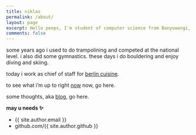 ```yaml
---
title: niklas
permalink: /about/
layout: page
excerpt: Hello peeps, I'm student of computer science from Banyuwangi, living in Jogjakarta. This blog for documentation about my programming journey, running on jekyll, hosting on netlify and using my own simple theme.
comments: false
---
```


some years ago i used to do trampolining and competed at the national level. i also did some gymnastics. these days i do bouldering and enjoy diving and skiing.

today i work as chief of staff for <a href="https://www.berlin-cuisine.com/" target="_blank" rel="noopener">berlin cuisine</a>.

to see what i’m up to right [now](https://niklasbabel.com/now/) now, go here.

some thoughts, aka [blog](https://niklasbabel.com/blog/), go here.

**may u needs ✨**

- {{ site.author.email }}
- github.com/{{ site.author.github }}